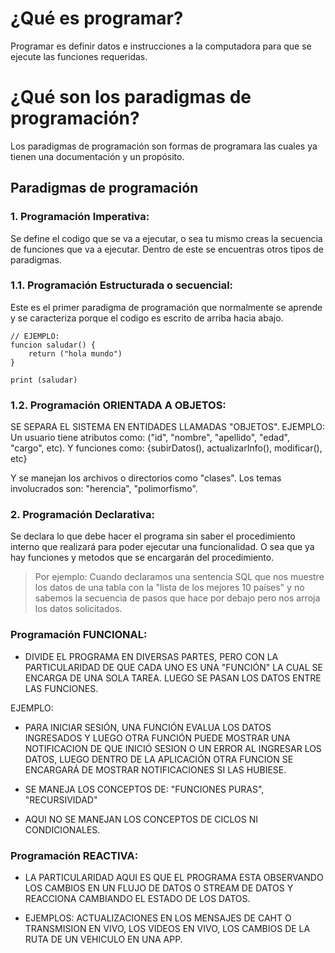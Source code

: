# ¿Qué es programar?
Programar es definir datos e instrucciones a la computadora para que se ejecute las funciones requeridas.

# ¿Qué son los paradigmas de programación?
Los paradigmas de programación son formas de programara las cuales ya tienen una documentación y un propósito.

## Paradigmas de programación

### 1. Programación Imperativa:
Se define el codigo que se va a ejecutar, o sea tu mismo creas la secuencia de funciones que va a ejecutar. Dentro de este se encuentras otros tipos de paradigmas.


### 1.1. Programación Estructurada o secuencial:
Este es el primer paradigma de programación que normalmente se aprende y se caracteriza porque el codigo es escrito de arriba hacia abajo.

```
// EJEMPLO:
funcion saludar() {
	return ("hola mundo")
}

print (saludar)
```

### 1.2. Programación ORIENTADA A OBJETOS:
SE SEPARA EL SISTEMA EN ENTIDADES LLAMADAS "OBJETOS".
 EJEMPLO:
 Un usuario tiene atributos como: ("id", "nombre", "apellido", "edad", "cargo", etc).
 Y funciones como: {subirDatos(), actualizarInfo(), modificar(), etc}
 
 Y se manejan los archivos o directorios como "clases".
 Los temas involucrados son: "herencia", "polimorfismo".
 


### 2. Programación Declarativa:
Se declara lo que debe hacer el programa sin saber el procedimiento interno que realizará para poder ejecutar una funcionalidad. O sea que ya hay funciones y metodos que se encargarán del procedimiento.

> Por ejemplo: Cuando declaramos una sentencia SQL que nos muestre los datos de una tabla con la "lista de los mejores 10 países" y no sabemos la secuencia de pasos que hace por debajo pero nos arroja los datos solicitados.










### Programación FUNCIONAL:
- DIVIDE EL PROGRAMA EN DIVERSAS PARTES, PERO CON LA PARTICULARIDAD DE QUE CADA UNO ES UNA "FUNCIÓN" LA CUAL SE ENCARGA DE UNA SOLA TAREA. LUEGO SE PASAN LOS DATOS ENTRE LAS FUNCIONES.

EJEMPLO:
- PARA INICIAR SESIÓN, UNA FUNCIÓN EVALUA LOS DATOS INGRESADOS Y LUEGO OTRA FUNCIÓN PUEDE MOSTRAR UNA NOTIFICACION DE QUE INICIÓ SESION O UN ERROR AL INGRESAR LOS DATOS, LUEGO DENTRO DE LA APLICACIÓN OTRA FUNCION SE ENCARGARÁ DE MOSTRAR NOTIFICACIONES SI LAS HUBIESE.

- SE MANEJA LOS CONCEPTOS DE: "FUNCIONES PURAS", "RECURSIVIDAD"
- AQUI NO SE MANEJAN LOS CONCEPTOS DE CICLOS NI CONDICIONALES.

### Programación REACTIVA:

- LA PARTICULARIDAD AQUI ES QUE EL PROGRAMA ESTA OBSERVANDO LOS CAMBIOS EN UN FLUJO DE DATOS O STREAM DE DATOS Y REACCIONA CAMBIANDO EL ESTADO DE LOS DATOS.

- EJEMPLOS: ACTUALIZACIONES EN LOS MENSAJES DE CAHT O TRANSMISION EN VIVO, LOS VIDEOS EN VIVO, LOS CAMBIOS DE LA RUTA DE UN VEHICULO EN UNA APP.